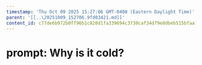 ```yaml
---
timestamp: 'Thu Oct 09 2025 15:27:06 GMT-0400 (Eastern Daylight Time)'
parent: '[[..\20251009_152706.9fd03421.md]]'
content_id: c77de6b972b0ff96b1c820d1fa339694c3730caf34d79e0dbeb515bfaa18d85b
---
```


# prompt: Why is it cold?

